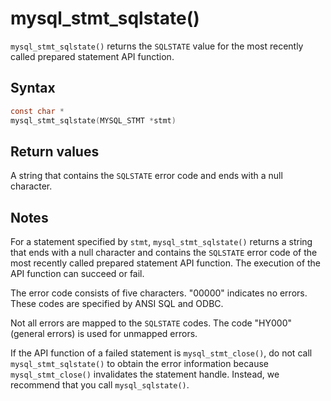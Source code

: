 mysql_stmt_sqlstate() 
==========================================

`mysql_stmt_sqlstate()` returns the `SQLSTATE` value for the most recently called prepared statement API function. 

Syntax 
---------------------------

```c
const char *
mysql_stmt_sqlstate(MYSQL_STMT *stmt)
```



Return values 
----------------------------------

A string that contains the `SQLSTATE` error code and ends with a null character.

Notes 
--------------------------

For a statement specified by `stmt`, `mysql_stmt_sqlstate()` returns a string that ends with a null character and contains the `SQLSTATE` error code of the most recently called prepared statement API function. The execution of the API function can succeed or fail. 

The error code consists of five characters. "00000" indicates no errors. These codes are specified by ANSI SQL and ODBC. 

Not all errors are mapped to the `SQLSTATE` codes. The code "HY000" (general errors) is used for unmapped errors. 

If the API function of a failed statement is `mysql_stmt_close()`, do not call `mysql_stmt_sqlstate()` to obtain the error information because `mysql_stmt_close()` invalidates the statement handle. Instead, we recommend that you call `mysql_sqlstate()`.
